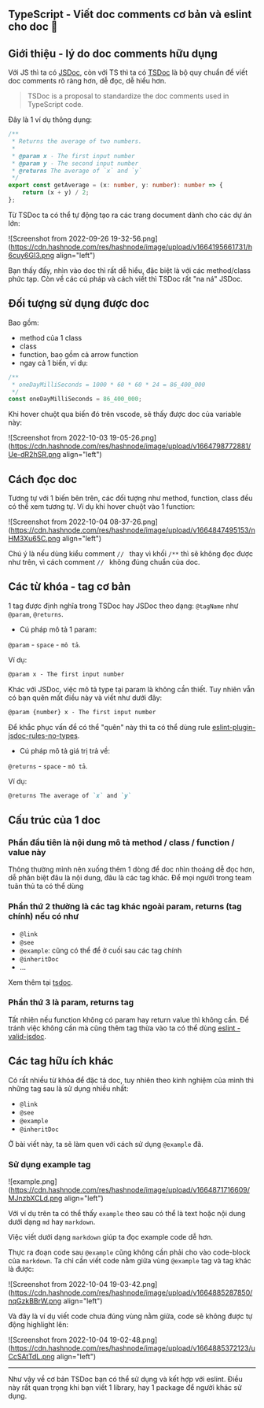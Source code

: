 ## TypeScript - Viết doc comments cơ bản và eslint cho doc 📖

## Giới thiệu - lý do doc comments hữu dụng

Với JS thì ta có [JSDoc](https://jsdoc.app/), còn với TS thì ta có [TSDoc](https://tsdoc.org/) là bộ quy chuẩn để viết doc comments rõ ràng hơn, dễ đọc, dễ hiểu hơn.

> TSDoc is a proposal to standardize the doc comments used in TypeScript code.

Đây là 1 ví dụ thông dụng:

```ts
/**
 * Returns the average of two numbers.
 *
 * @param x - The first input number
 * @param y - The second input number
 * @returns The average of `x` and `y`
 */
export const getAverage = (x: number, y: number): number => {
    return (x + y) / 2;
};

```

Từ TSDoc ta có thể tự động tạo ra các trang document dành cho các dự án lớn:

![Screenshot from 2022-09-26 19-32-56.png](https://cdn.hashnode.com/res/hashnode/image/upload/v1664195661731/h6cuy6GI3.png align="left")

Bạn thấy đấy, nhìn vào doc thì rất dễ hiểu, đặc biệt là với các method/class phức tạp. Còn về các cú pháp và cách viết thì TSDoc rất "na ná" JSDoc.

## Đối tượng sử dụng được doc

Bao gồm:

- method của 1 class
- class
- function, bao gồm cả arrow function
- ngay cả 1 biến, ví dụ:

```ts
/**
 * oneDayMilliSeconds = 1000 * 60 * 60 * 24 = 86_400_000
 */
const oneDayMilliSeconds = 86_400_000;
```

Khi hover chuột qua biến đó trên vscode, sẽ thấy được doc của variable này:

![Screenshot from 2022-10-03 19-05-26.png](https://cdn.hashnode.com/res/hashnode/image/upload/v1664798772881/Ue-dR2hSR.png align="left")

## Cách đọc doc

Tương tự với 1 biến bên trên, các đối tượng như method, function, class đều có thể xem tương tự. Ví dụ khi hover chuột vào 1 function:

![Screenshot from 2022-10-04 08-37-26.png](https://cdn.hashnode.com/res/hashnode/image/upload/v1664847495153/nHM3Xu65C.png align="left")

Chú ý là nếu dùng kiểu comment `// ` thay vì khối `/**` thì sẽ không đọc được như trên, vì cách comment `// ` không đúng chuẩn của doc.

## Các từ khóa - tag cơ bản

1 tag được định nghĩa trong TSDoc hay JSDoc theo dạng: `@tagName` như `@param`, `@returns`.

- Cú pháp mô tả 1 param:

`@param` - `space` - `mô tả`. 

Ví dụ:

```md
@param x - The first input number
```

Khác với JSDoc, việc mô tả type tại param là không cần thiết. Tuy nhiên vẫn có bạn quên mất điều này và viết như dưới đây:

```md
@param {number} x - The first input number
```

Để khắc phục vấn đề có thể "quên" này thì ta có thể dùng rule [eslint-plugin-jsdoc-rules-no-types](https://github.com/gajus/eslint-plugin-jsdoc#eslint-plugin-jsdoc-rules-no-types).

- Cú pháp mô tả giá trị trả về:

`@returns` - `space` - `mô tả`.

Ví dụ:

```md
@returns The average of `x` and `y`
```

## Cấu trúc của 1 doc

### Phần đầu tiên là nội dung mô tả method / class / function / value này

Thông thường mình nên xuống thêm 1 dòng để doc nhìn thoáng dễ đọc hơn, dễ phân biệt đâu là nội dung, đâu là các tag khác. Để mọi người trong team tuân thủ ta có thể dùng [](https://github.com/gajus/eslint-plugin-jsdoc#eslint-plugin-jsdoc-rules-newline-after-description)

### Phần thứ 2 thường là các tag khác ngoài param, returns (tag chính) nếu có như

- `@link`
- `@see`
- `@example`: cũng có thể để ở cuối sau các tag chính
- `@inheritDoc`
- ...

Xem thêm tại [tsdoc](https://tsdoc.org/).

### Phần thứ 3 là param, returns tag

Tất nhiên nếu function không có param hay return value thì không cần.
Để tránh việc không cần mà cũng thêm tag thừa vào ta có thể dùng [eslint - valid-jsdoc](https://eslint.org/docs/latest/rules/valid-jsdoc).

## Các tag hữu ích khác

Có rất nhiều từ khóa để đặc tả doc, tuy nhiên theo kinh nghiệm của mình thì những tag sau là sử dụng nhiều nhất:

- `@link`
- `@see`
- `@example`
- `@inheritDoc`

Ở bài viết này, ta sẽ làm quen với cách sử dụng `@example` đã.

### Sử dụng example tag

![example.png](https://cdn.hashnode.com/res/hashnode/image/upload/v1664871716609/MJnzbXCLd.png align="left")

Với ví dụ trên ta có thể thấy `example` theo sau có thể là text hoặc nội dung dưới dạng `md` hay `markdown`.

Việc viết dưới dạng `markdown` giúp ta đọc example code dễ hơn.

Thực ra đoạn code sau `@example` cũng không cần phải cho vào code-block của `markdown`.
Ta chỉ cần viết code nằm giữa vùng `@example` tag và tag khác là được:

![Screenshot from 2022-10-04 19-03-42.png](https://cdn.hashnode.com/res/hashnode/image/upload/v1664885287850/nqGzkBBrW.png align="left")

Và đây là ví dụ viết code chưa đúng vùng nằm giữa, code sẽ không được tự động highlight lên:

![Screenshot from 2022-10-04 19-02-48.png](https://cdn.hashnode.com/res/hashnode/image/upload/v1664885372123/uCcSAtTdL.png align="left")

---

Như vậy về cơ bản TSDoc bạn có thể sử dụng và kết hợp với eslint.
Điều này rất quan trọng khi bạn viết 1 library, hay 1 package để người khác sử dụng.
